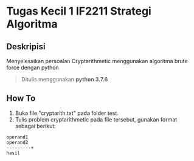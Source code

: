 # Tugas Kecil 1 IF2211 Strategi Algoritma
## Deskripisi
Menyelesaikan persoalan Cryptarithmetic menggunakan algoritma brute force dengan python
> Ditulis menggunakan **python 3.7.6**
## How To
1. Buka file "cryptarith.txt" pada folder test.
2. Tulis problem cryptarithmetic pada file tersebut, gunakan format sebagai berikut:
```
operand1
operand2 
---------+
hasil
```
